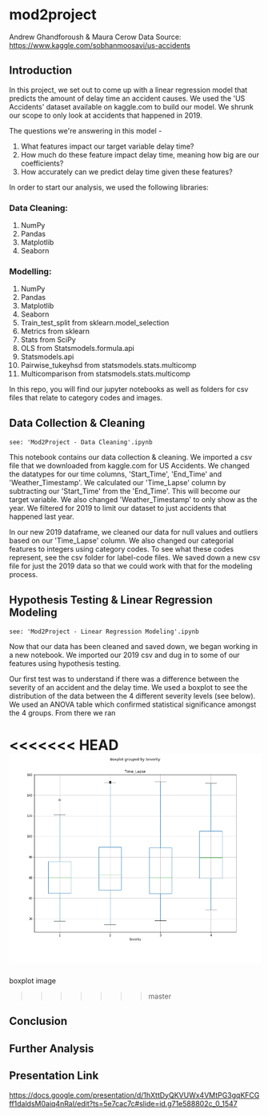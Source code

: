 # mod2project
Andrew Ghandforoush & Maura Cerow
Data Source: https://www.kaggle.com/sobhanmoosavi/us-accidents

## Introduction

In this project, we set out to come up with a linear regression model that predicts the amount of delay time an accident causes. We used the 'US Accidents' dataset available on kaggle.com to build our model. We shrunk our scope to only look at accidents that happened in 2019.

The questions we're answering in this model - 

  1. What features impact our target variable delay time?
  2. How much do these feature impact delay time, meaning how big are our coefficients?
  3. How accurately can we predict delay time given these features?
  
 In order to start our analysis, we used the following libraries:
 
 ### Data Cleaning:
  1. NumPy
  2. Pandas
  3. Matplotlib
  4. Seaborn
  
### Modelling:
  1. NumPy
  2. Pandas
  3. Matplotlib
  3. Seaborn
  4. Train_test_split from sklearn.model_selection
  5. Metrics from sklearn
  6. Stats from SciPy
  7. OLS from Statsmodels.formula.api
  8. Statsmodels.api
  9. Pairwise_tukeyhsd from statsmodels.stats.multicomp
  10. Multicomparison from statsmodels.stats.multicomp
 
In this repo, you will find our jupyter notebooks as well as folders for csv files that relate to category codes and images.

## Data Collection & Cleaning

    see: 'Mod2Project - Data Cleaning'.ipynb
    
This notebook contains our data collection & cleaning. We imported a csv file that we downloaded from kaggle.com for US Accidents. We changed the datatypes for our time columns, 'Start_Time', 'End_Time' and 'Weather_Timestamp'. We calculated our 'Time_Lapse' column by subtracting our 'Start_Time' from the 'End_Time'. This will become our target variable. We also changed 'Weather_Timestamp' to only show as the year. We filtered for 2019 to limit our dataset to just accidents that happened last year. 

In our new 2019 dataframe, we cleaned our data for null values and outliers based on our 'Time_Lapse' column. We also changed our categorial features to integers using category codes. To see what these codes represent, see the csv folder for label-code files. We saved down a new csv file for just the 2019 data so that we could work with that for the modeling process.

## Hypothesis Testing & Linear Regression Modeling

    see: 'Mod2Project - Linear Regression Modeling'.ipynb
    
Now that our data has been cleaned and saved down, we began working in a new notebook. We imported our 2019 csv and dug in to some of our features using hypothesis testing.

Our first test was to understand if there was a difference between the severity of an accident and the delay time. We used a boxplot to see the distribution of the data between the 4 different severity levels (see below). We used an ANOVA table which confirmed statistical significance amongst the 4 groups. From there we ran 

<<<<<<< HEAD
![](images/Severity_Comparison.png)
=======
boxplot image
>>>>>>> master



## Conclusion

## Further Analysis

## Presentation Link
https://docs.google.com/presentation/d/1hXttDyQKVUWx4VMtPG3gqKFCGff1daldsM0aiq4nRaI/edit?ts=5e7cac7c#slide=id.g71e588802c_0_1547
